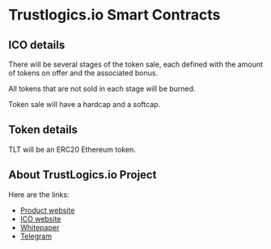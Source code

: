 # Trustlogics.io Smart Contracts

## ICO details

There will be several stages of the token sale, each defined with the amount of tokens on offer and the associated bonus. 

All tokens that are not sold in each stage will be burned.

Token sale will have a hardcap and a softcap. 

## Token details

TLT will be an ERC20 Ethereum token.

## About TrustLogics.io Project

Here are the links:

* [Product website](https://trustlogics.io/)
* [ICO website](https://trustlogics.io/#token)
* [Whitepaper](https://trustlogics.io/whitepaper.pdf)
* [Telegram](https://t.me/trustlogics)

